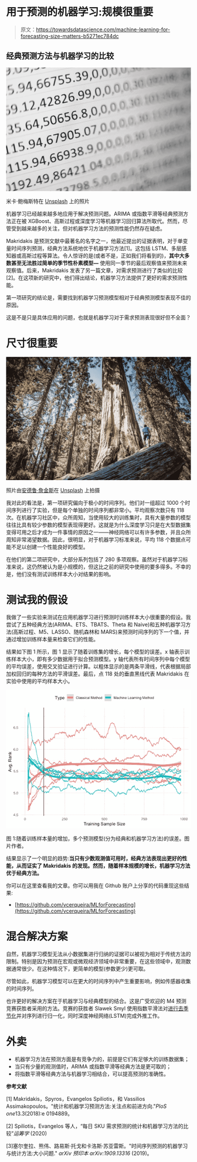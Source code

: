 # 用于预测的机器学习:规模很重要

> 原文：<https://towardsdatascience.com/machine-learning-for-forecasting-size-matters-b5271ec784dc>

## 经典预测方法与机器学习的比较

![](img/173594b87655b648ba54721eef48992f.png)

米卡·鲍梅斯特在 [Unsplash](https://unsplash.com?utm_source=medium&utm_medium=referral) 上的照片

机器学习已经越来越多地应用于解决预测问题。ARIMA 或指数平滑等经典预测方法正在被 XGBoost、高斯过程或深度学习等机器学习回归算法所取代。然而，尽管受到越来越多的关注，但对机器学习方法的预测性能仍然存在疑虑。

Makridakis 是预测文献中最著名的名字之一，他最近提出的证据表明，对于单变量时间序列预测，经典方法系统地优于机器学习方法[1]。这包括 LSTM、多层感知器或高斯过程等算法。令人惊讶的是(或者不是，正如我们将看到的)，**其中大多数甚至无法胜过简单的季节性朴素模型—** 使用同一季节的最后观察值来预测未来观察值。后来，Makridakis 发表了另一篇文章，对需求预测进行了类似的比较[2]。在这项新的研究中，他们得出结论，机器学习方法提供了更好的需求预测性能。

第一项研究的结论是，需要找到机器学习预测模型相对于经典预测模型表现不佳的原因。

这是不是只是具体应用的问题，也就是机器学习对于需求预测表现很好但不全面？

# 尺寸很重要

![](img/ffaff1d52cc9070ad9729b294262f265.png)

照片由[安德鲁·詹金斯](https://unsplash.com/@anglue18?utm_source=medium&utm_medium=referral)在 [Unsplash](https://unsplash.com?utm_source=medium&utm_medium=referral) 上拍摄

我对此的看法是，第一项研究偏向于极小的时间序列。他们对一组超过 1000 个时间序列进行了实验，但是每个单独的时间序列都非常小。平均观察次数只有 118 次。在机器学习社区中，众所周知，当使用较大的训练集时，具有大量参数的模型往往比具有较少参数的模型表现得更好。这就是为什么深度学习只是在大型数据集变得可用之后才成为一件事情的原因之一——神经网络可以有许多参数，并且众所周知非常渴望数据。因此，很明显，对于机器学习标准来说，平均 118 个数据点可能不足以创建一个性能良好的模型。

在他们的第二项研究中，大部分系列包括了 280 多项观察。虽然对于机器学习标准来说，这仍然被认为是小规模的，但这比之前的研究中使用的要多得多。不幸的是，他们没有测试训练样本大小对结果的影响。

# 测试我的假设

我做了一些实验来测试在应用机器学习进行预测时训练样本大小很重要的假设。我尝试了五种经典方法(ARIMA、ETS、TBATS、Theta 和 Naive)和五种机器学习方法(高斯过程、M5、LASSO、随机森林和 MARS)来预测时间序列的下一个值，并通过增加训练样本量来检查它们的性能。

结果如下图 1 所示，图 1 显示了随着训练集的增长，每个模型的误差。x 轴表示训练样本大小，即有多少数据用于拟合预测模型。y 轴代表所有时间序列中每个模型的平均误差，使用交叉验证进行计算。以粗体显示的是两条平滑线，代表根据局部加权回归的每种方法的平滑误差。最后，点 118 处的垂直黑线代表 Makridakis 在实验中使用的平均样本大小。

![](img/1ef15881bb86944f302c95c99a577759.png)

图 1:随着训练样本量的增加，多个预测模型(分为经典和机器学习方法)的误差。图片作者。

结果显示了一个明显的趋势:**当只有少数观测值可用时，经典方法表现出更好的性能，从而证实了 Makridakis 的发现。然而，随着样本规模的增长，机器学习方法优于经典方法。**

你可以在这里查看我的文章。你可以用我在 Github 账户上分享的代码重现这些结果:

*   [https://github.com/vcerqueira/MLforForecasting](https://github.com/vcerqueira/MLforForecasting)

# 混合解决方案

自然，机器学习模型无法从小数据集进行归纳的证据可以被视为相对于传统方法的限制。特别是因为预测在宏观或微观经济领域中非常重要，在这些领域中，观测数据通常很少。在这种情况下，更简单的模型(参数更少)更可取。

尽管如此，机器学习模型可以在更大的时间序列中产生重要影响，例如传感器收集的时间序列。

也许更好的解决方案在于机器学习与经典模型的结合。这是广受欢迎的 M4 预测竞赛获胜者采用的方法。竞赛的获胜者 Slawek Smyl 使用指数平滑法对[进行去季节化](https://vcerq.medium.com/12-things-you-should-know-about-time-series-975a185f4eb2)并对序列进行归一化，同时深度神经网络(LSTM)完成外推工作。

# 外卖

*   机器学习方法在预测方面是有竞争力的，前提是它们有足够大的训练数据集；
*   当只有少量的观测值时，ARIMA 或指数平滑等经典方法是更可取的；
*   将指数平滑等经典方法与机器学习相结合，可以提高预测的准确性。

**参考文献**

[1] Makridakis，Spyros，Evangelos Spiliotis，和 Vassilios Assimakopoulos。"统计和机器学习预测方法:关注点和前进方向."*PloS one*13.3(2018):e 0194889。

[2] Spiliotis，Evangelos 等人，“每日 SKU 需求预测的统计和机器学习方法的比较”*运筹学* (2020)

[3]塞尔奎拉、熊伟、路易斯·托戈和卡洛斯·苏亚雷斯。"时间序列预测的机器学习与统计方法:大小问题." *arXiv 预印本 arXiv:1909.13316* (2019)。